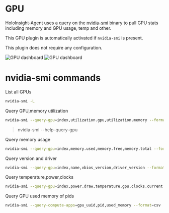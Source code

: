 # GPU
HoloInsight-Agent uses a query on the [nvidia-smi](https://developer.nvidia.com/nvidia-system-management-interface) binary to pull GPU stats including memory and GPU usage, temp and other.

This GPU plugin is automatically activated if `nvidia-smi` is present.

This plugin does not require any configuration.

![GPU dashboard](../../resources/images/dev-guide/internals/dashboard-gpu.png)
![GPU dashboard](../../resources/images/dev-guide/internals/app-gpu.png)

# nvidia-smi commands

List all GPUs
```bash
nvidia-smi -L
```

Query GPU,memory utilization
```bash
nvidia-smi --query-gpu=index,utilization.gpu,utilization.memory --format=csv
```

> nvidia-smi --help-query-gpu

Query memory usage
```bash
nvidia-smi --query-gpu=index,memory.used,memory.free,memory.total --format=csv
```

Query version and driver
```bash
nvidia-smi --query-gpu=index,name,vbios_version,driver_version --format=csv
```

Query temperature,power,clocks
```bash
nvidia-smi --query-gpu=index,power.draw,temperature.gpu,clocks.current.sm,clocks.current.memory,fan.speed --format=csv
```

Query GPU used memory of pids
```bash
nvidia-smi --query-compute-apps=gpu_uuid,pid,used_memory --format=csv
```

